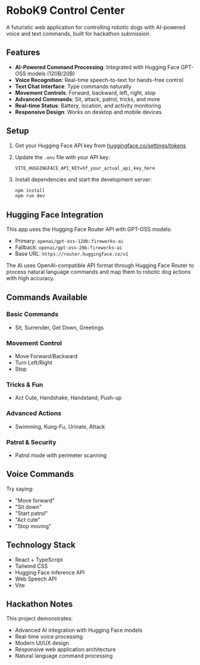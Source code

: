 # RoboK9 Control Center

A futuristic web application for controlling robotic dogs with AI-powered voice and text commands, built for hackathon submission.

## Features

- **AI-Powered Command Processing**: Integrated with Hugging Face GPT-OSS models (120B/20B)
- **Voice Recognition**: Real-time speech-to-text for hands-free control
- **Text Chat Interface**: Type commands naturally
- **Movement Controls**: Forward, backward, left, right, stop
- **Advanced Commands**: Sit, attack, patrol, tricks, and more
- **Real-time Status**: Battery, location, and activity monitoring
- **Responsive Design**: Works on desktop and mobile devices

## Setup

1. Get your Hugging Face API key from [huggingface.co/settings/tokens](https://huggingface.co/settings/tokens)

2. Update the `.env` file with your API key:
   ```
   VITE_HUGGINGFACE_API_KEY=hf_your_actual_api_key_here
   ```

3. Install dependencies and start the development server:
   ```bash
   npm install
   npm run dev
   ```

## Hugging Face Integration

This app uses the Hugging Face Router API with GPT-OSS models:
- Primary: `openai/gpt-oss-120b:fireworks-ai`
- Fallback: `openai/gpt-oss-20b:fireworks-ai`
- Base URL: `https://router.huggingface.co/v1`

The AI uses OpenAI-compatible API format through Hugging Face Router to process natural language commands and map them to robotic dog actions with high accuracy.

## Commands Available

### Basic Commands
- Sit, Surrender, Get Down, Greetings

### Movement Control
- Move Forward/Backward
- Turn Left/Right
- Stop

### Tricks & Fun
- Act Cute, Handshake, Handstand, Push-up

### Advanced Actions
- Swimming, Kung-Fu, Urinate, Attack

### Patrol & Security
- Patrol mode with perimeter scanning

## Voice Commands

Try saying:
- "Move forward"
- "Sit down"
- "Start patrol"
- "Act cute"
- "Stop moving"

## Technology Stack

- React + TypeScript
- Tailwind CSS
- Hugging Face Inference API
- Web Speech API
- Vite

## Hackathon Notes

This project demonstrates:
- Advanced AI integration with Hugging Face models
- Real-time voice processing
- Modern UI/UX design
- Responsive web application architecture
- Natural language command processing
